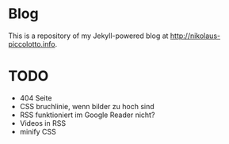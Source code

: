 # Blog

This is a repository of my Jekyll-powered blog at http://nikolaus-piccolotto.info.

# TODO

* 404 Seite
* CSS bruchlinie, wenn bilder zu hoch sind
* RSS funktioniert im Google Reader nicht?
* Videos in RSS
* minify CSS